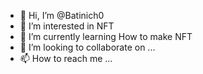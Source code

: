 - 👋 Hi, I’m @Batinich0
- 👀 I’m interested in NFT 
- 🌱 I’m currently learning How to make NFT 
- 💞️ I’m looking to collaborate on ...
- 📫 How to reach me ...  

<!---
Batinich0/Batinich0 is a ✨ special ✨ repository because its `README.md` (this file) appears on your GitHub profile.
You can click the Preview link to take a look at your changes.
--->
